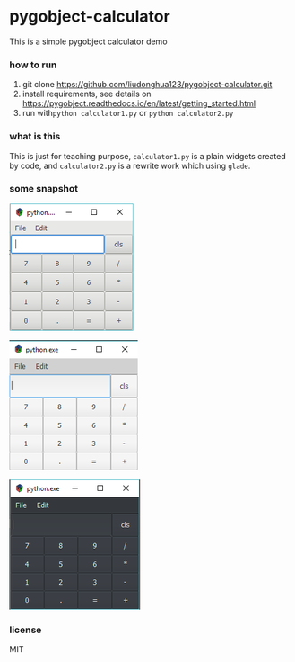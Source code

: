 # pygobject-calculator

This is a simple pygobject calculator demo

### how to run

1. git clone https://github.com/liudonghua123/pygobject-calculator.git
2. install requirements, see details on https://pygobject.readthedocs.io/en/latest/getting_started.html
3. run with`python calculator1.py` or `python calculator2.py`

### what is this

This is just for teaching purpose, `calculator1.py` is a plain widgets created by code, and `calculator2.py` is a rewrite work which using `glade`.

### some snapshot

![](resources/snapshot_default.png)

![](resources/snapshot_elementary.png)

![](resources/snapshot_elementary_dark.png)

### license

MIT
